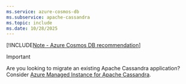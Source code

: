 ```yaml
---
ms.service: azure-cosmos-db
ms.subservice: apache-cassandra
ms.topic: include
ms.date: 10/28/2025
---
```


[!INCLUDE[Note - Azure Cosmos DB recommendation](../../includes/note-recommendation.md)]

> [!IMPORTANT]
> Are you looking to migrate an existing Apache Cassandra application? Consider [Azure Managed Instance for Apache Cassandra](../../../managed-instance-apache-cassandra/introduction.md).
